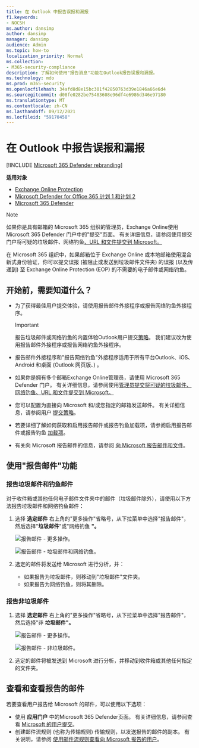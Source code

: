```yaml
---
title: 在 Outlook 中报告误报和漏报
f1.keywords:
- NOCSH
ms.author: dansimp
author: dansimp
manager: dansimp
audience: Admin
ms.topic: how-to
localization_priority: Normal
ms.collection:
- M365-security-compliance
description: 了解如何使用"报告消息"功能在Outlook报告误报和漏报。
ms.technology: mdo
ms.prod: m365-security
ms.openlocfilehash: 34afd8d8e15bc301f42850763d39e1846a66e6d4
ms.sourcegitcommit: d08fe0282be75483608e96df4e6986d346e97180
ms.translationtype: MT
ms.contentlocale: zh-CN
ms.lasthandoff: 09/12/2021
ms.locfileid: "59170458"
---
```

# <a name="report-false-positives-and-false-negatives-in-outlook"></a>在 Outlook 中报告误报和漏报

[!INCLUDE [Microsoft 365 Defender rebranding](../includes/microsoft-defender-for-office.md)]

**适用对象**
- [Exchange Online Protection](exchange-online-protection-overview.md)
- [Microsoft Defender for Office 365 计划 1 和计划 2](defender-for-office-365.md)
- [Microsoft 365 Defender](../defender/microsoft-365-defender.md)

> [!NOTE]
> 如果你是具有邮箱的 Microsoft 365 组织的管理员，Exchange Online使用 Microsoft 365 Defender 门户中的"提交"页面。  有关详细信息，请参阅使用提交门户将可疑的垃圾邮件、网络钓鱼[、URL 和文件提交到 Microsoft。](admin-submission.md)

在 Microsoft 365 组织中，如果邮箱位于 Exchange Online 或本地邮箱使用混合新式身份验证，你可以提交误报 (被阻止或发送到垃圾邮件文件夹) 的误报 (以及传递到) 至 Exchange Online Protection (EOP) 的不需要的电子邮件或网络钓鱼。

## <a name="what-do-you-need-to-know-before-you-begin"></a>开始前，需要知道什么？

- 为了获得最佳用户提交体验，请使用报告邮件外接程序或报告网络钓鱼外接程序。

  > [!IMPORTANT]
  > 报告垃圾邮件或网络钓鱼的内置体验Outlook用户提交[策略](./user-submission.md)。 我们建议改为使用报告邮件外接程序或报告网络钓鱼外接程序。

- 报告邮件外接程序和"报告网络钓鱼"外接程序适用于所有平台Outlook、iOS、Android 和桌面 (Outlook 网页版、) 。

- 如果你是拥有多个邮箱Exchange Online管理员，请使用 Microsoft 365 Defender 门户。 有关详细信息，请参阅使用[管理员提交将可疑的垃圾邮件、网络钓鱼、URL 和文件提交到 Microsoft。](admin-submission.md)

- 您可以配置为直接向 Microsoft 和/或您指定的邮箱发送邮件。 有关详细信息，请参阅用户 [提交策略](user-submission.md)。

- 若要详细了解如何获取和启用报告邮件或报告钓鱼加载项，请参阅启用报告邮件或报告钓鱼 [加载项](enable-the-report-message-add-in.md)。

- 有关向 Microsoft 报告邮件的信息，请参阅 [向 Microsoft 报告邮件和文件](report-junk-email-messages-to-microsoft.md)。

## <a name="use-the-report-message-feature"></a>使用"报告邮件"功能

### <a name="report-junk-and-phishing-messages"></a>报告垃圾邮件和钓鱼邮件

对于收件箱或其他任何电子邮件文件夹中的邮件（垃圾邮件除外），请使用以下方法报告垃圾邮件和网络钓鱼邮件：

1. 选择 **选定邮件** 右上角的"更多操作"省略号，从下拉菜单中选择"报告邮件"，然后选择"**垃圾邮件**"或"网络钓鱼 **"。**

   ![报告邮件 - 更多操作。](../../media/report-message-more-actions.png)

   ![报告邮件 - 垃圾邮件和网络钓鱼。](../../media/report-message-junk-phishing.png)

2. 选定的邮件将发送给 Microsoft 进行分析，并：
   - 如果报告为垃圾邮件，则移动到"垃圾邮件"文件夹。
   - 如果报告为网络钓鱼，则将其删除。

### <a name="report-messages-that-are-not-junk"></a>报告非垃圾邮件

1. 选择 **选定邮件** 右上角的"更多操作"省略号，从下拉菜单中选择"报告邮件"，然后选择"非 **垃圾邮件"。**

   ![报告邮件 - 更多操作。](../../media/report-message-more-actions.png)

   ![报告邮件 - 非垃圾邮件。](../../media/report-message-not-junk.png)

2. 选定的邮件将被发送到 Microsoft 进行分析，并移动到收件箱或其他任何指定的文件夹。

## <a name="view-and-review-reported-messages"></a>查看和查看报告的邮件

若要查看用户报告给 Microsoft 的邮件，可以使用以下选项：

- 使用 **应用门户** 中的Microsoft 365 Defender页面。 有关详细信息，请参阅查看 [Microsoft 的用户提交](admin-submission.md#view-user-submissions-to-microsoft)。
- 创建邮件流规则 (也称为传输规则) 传输规则，以发送报告的邮件的副本。 有关说明，请参阅 [使用邮件流规则查看向 Microsoft 报告的用户](/exchange/security-and-compliance/mail-flow-rules/use-rules-to-see-what-users-are-reporting-to-microsoft)。
